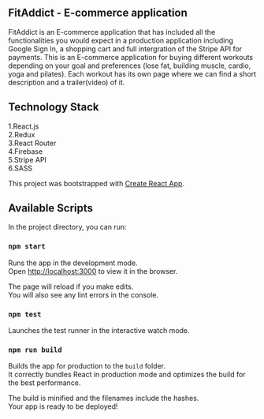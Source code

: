 ## FitAddict - E-commerce application

FitAddict is an E-commerce application that has included all the functionalities you would expect in a production application including Google Sign In, a shopping cart and full intergration of the Stripe API for payments. This is an E-commerce application for buying different workouts depending on your goal and preferences (lose fat, building muscle, cardio, yoga and pilates).
Each workout has its own page where we can find a short description and a trailer(video) of it.

## Technology Stack

1.React.js<br />
2.Redux<br />
3.React Router<br />
4.Firebase<br />
5.Stripe API<br />
6.SASS

This project was bootstrapped with [Create React App](https://github.com/facebook/create-react-app).

## Available Scripts

In the project directory, you can run:

### `npm start`

Runs the app in the development mode.<br />
Open [http://localhost:3000](http://localhost:3000) to view it in the browser.

The page will reload if you make edits.<br />
You will also see any lint errors in the console.

### `npm test`

Launches the test runner in the interactive watch mode.<br />

### `npm run build`

Builds the app for production to the `build` folder.<br />
It correctly bundles React in production mode and optimizes the build for the best performance.

The build is minified and the filenames include the hashes.<br />
Your app is ready to be deployed!
